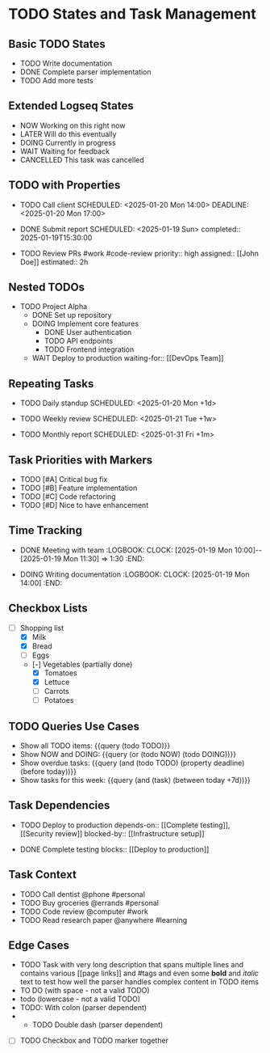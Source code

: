 # TODO States and Task Management

## Basic TODO States
- TODO Write documentation
- DONE Complete parser implementation
- TODO Add more tests

## Extended Logseq States
- NOW Working on this right now
- LATER Will do this eventually
- DOING Currently in progress
- WAIT Waiting for feedback
- CANCELLED This task was cancelled

## TODO with Properties
- TODO Call client
  SCHEDULED: <2025-01-20 Mon 14:00>
  DEADLINE: <2025-01-20 Mon 17:00>
  
- DONE Submit report
  SCHEDULED: <2025-01-19 Sun>
  completed:: 2025-01-19T15:30:00
  
- TODO Review PRs #work #code-review
  priority:: high
  assigned:: [[John Doe]]
  estimated:: 2h

## Nested TODOs
- TODO Project Alpha
  - DONE Set up repository
  - DOING Implement core features
    - DONE User authentication
    - TODO API endpoints
    - TODO Frontend integration
  - WAIT Deploy to production
    waiting-for:: [[DevOps Team]]

## Repeating Tasks
- TODO Daily standup
  SCHEDULED: <2025-01-20 Mon +1d>
  
- TODO Weekly review
  SCHEDULED: <2025-01-21 Tue +1w>
  
- TODO Monthly report
  SCHEDULED: <2025-01-31 Fri +1m>

## Task Priorities with Markers
- TODO [#A] Critical bug fix
- TODO [#B] Feature implementation
- TODO [#C] Code refactoring
- TODO [#D] Nice to have enhancement

## Time Tracking
- DONE Meeting with team
  :LOGBOOK:
  CLOCK: [2025-01-19 Mon 10:00]--[2025-01-19 Mon 11:30] => 1:30
  :END:
  
- DOING Writing documentation
  :LOGBOOK:
  CLOCK: [2025-01-19 Mon 14:00]
  :END:

## Checkbox Lists
- [ ] Shopping list
  - [x] Milk
  - [x] Bread
  - [ ] Eggs
  - [-] Vegetables (partially done)
    - [x] Tomatoes
    - [x] Lettuce
    - [ ] Carrots
    - [ ] Potatoes

## TODO Queries Use Cases
- Show all TODO items: {{query (todo TODO)}}
- Show NOW and DOING: {{query (or (todo NOW) (todo DOING))}}
- Show overdue tasks: {{query (and (todo TODO) (property deadline) (before today))}}
- Show tasks for this week: {{query (and (task) (between today +7d))}}

## Task Dependencies
- TODO Deploy to production
  depends-on:: [[Complete testing]], [[Security review]]
  blocked-by:: [[Infrastructure setup]]
  
- DONE Complete testing
  blocks:: [[Deploy to production]]

## Task Context
- TODO Call dentist @phone #personal
- TODO Buy groceries @errands #personal
- TODO Code review @computer #work
- TODO Read research paper @anywhere #learning

## Edge Cases
- TODO Task with very long description that spans multiple lines and contains various [[page links]] and #tags and even some **bold** and *italic* text to test how well the parser handles complex content in TODO items
- TO DO (with space - not a valid TODO)
- todo (lowercase - not a valid TODO)
- TODO: With colon (parser dependent)
- - TODO Double dash (parser dependent)
- [ ] TODO Checkbox and TODO marker together